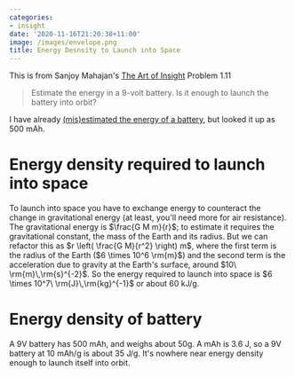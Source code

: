```yaml
---
categories:
- insight
date: '2020-11-16T21:20:38+11:00'
image: /images/envelope.png
title: Energy Desnsity to Launch into Space
---
```


This is from Sanjoy Mahajan's [The Art of Insight](https://mitpress.mit.edu/books/art-insight-science-and-engineering) Problem 1.11

> Estimate the energy in a 9-volt battery. Is it enough to launch the battery into orbit?

I have already [(mis)estimated the energy of a battery](/energy-9v-battery), but looked it up as 500 mAh.

# Energy density required to launch into space

To launch into space you have to exchange energy to counteract the change in gravitational energy (at least, you'll need more for air resistance).
The gravitational energy is $\frac{G M m}{r}$; to estimate it requires the gravitational constant, the mass of the Earth and its radius.
But we can refactor this as $r \left( \frac{G M}{r^2} \right) m$, where the first term is the radius of the Earth ($6 \times 10^6 \rm{m}$) and the second term is the acceleration due to gravity at the Earth's surface, around $10\ \rm{m}\,\rm{s}^{-2}$.
So the energy required to launch into space is $6 \times 10^7\ \rm{J}\,\rm{kg}^{-1}$ or about 60 kJ/g.

# Energy density of battery

A 9V battery has 500 mAh, and weighs about 50g.
A mAh is 3.6 J, so a 9V battery at 10 mAh/g is about 35 J/g.
It's nowhere near energy density enough to launch itself into orbit.